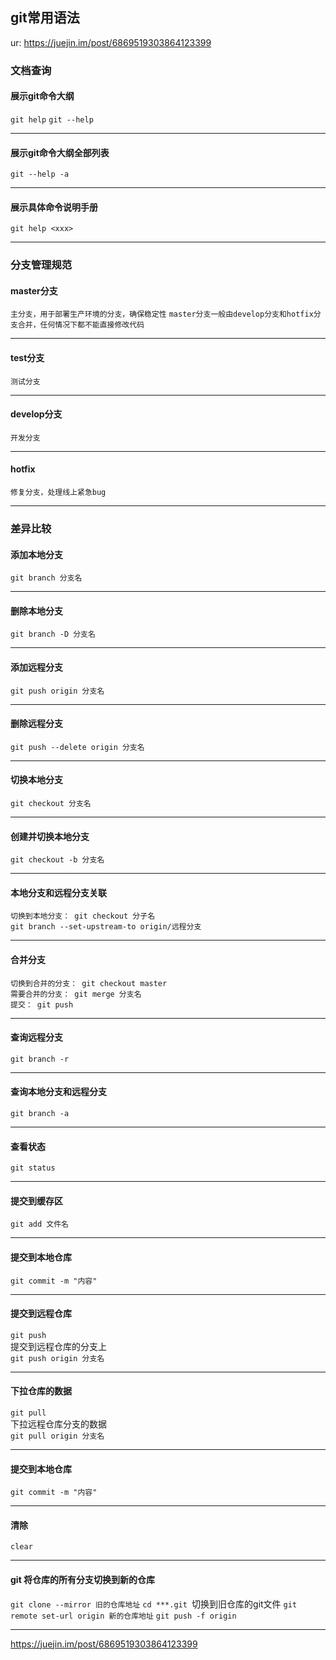 ## git常用语法
  ur: https://juejin.im/post/6869519303864123399

### 文档查询
#### 展示git命令大纲
  `git help`
  `git --help`
*****
#### 展示git命令大纲全部列表
  `git --help -a`
*****
#### 展示具体命令说明手册
  `git help <xxx>`
*****

### 分支管理规范
#### master分支
  `主分支，用于部署生产环境的分支，确保稳定性`
  `master分支一般由develop分支和hotfix分支合并，任何情况下都不能直接修改代码`
*****
#### test分支
  `测试分支`
*****
#### develop分支
  `开发分支`
*****
#### hotfix
  `修复分支，处理线上紧急bug`
*****

### 差异比较





#### 添加本地分支
  `git branch 分支名`
*****

#### 删除本地分支
  `git branch -D 分支名`
*****

#### 添加远程分支
  `git push origin 分支名`
*****

#### 删除远程分支
  `git push --delete origin 分支名 `
*****

#### 切换本地分支
  `git checkout 分支名`
*****

#### 创建并切换本地分支
  `git checkout -b 分支名`
*****

#### 本地分支和远程分支关联
  `切换到本地分支： git checkout 分子名`  
  `git branch --set-upstream-to origin/远程分支`
*****

#### 合并分支
  `切换到合并的分支： git checkout master`  
  `需要合并的分支： git merge 分支名`  
  `提交： git push`
*****

#### 查询远程分支
  `git branch -r`
*****

#### 查询本地分支和远程分支
  `git branch -a`
*****

#### 查看状态
  `git status`
*****

#### 提交到缓存区
  `git add 文件名`
*****

#### 提交到本地仓库
  `git commit -m "内容"`
*****

#### 提交到远程仓库
  `git push`  
  提交到远程仓库的分支上  
  `git push origin 分支名`
*****

#### 下拉仓库的数据
  `git pull`  
  下拉远程仓库分支的数据  
  `git pull origin 分支名`
*****

#### 提交到本地仓库
  `git commit -m "内容"`
*****

#### 清除
  `clear`
*****

#### git 将仓库的所有分支切换到新的仓库
  `git clone --mirror 旧的仓库地址`
  `cd ***.git `切换到旧仓库的git文件
  `git remote set-url origin 新的仓库地址`
  `git push -f origin`
*****

https://juejin.im/post/6869519303864123399
